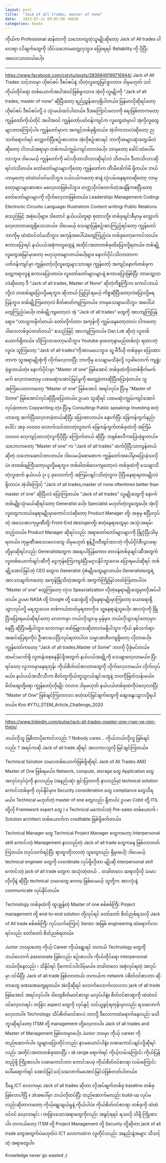 ```yaml
---
layout: post
title:  "Jack of all trades, master of none"
date:   2023-07-21 09:05:00 +0630
categories: howto
---
```


ကိုယ်က Professional ဆန်တာကို သဘောကျတဲ့သူမျိုးဆိုတော့ Jack of All trades ပါလေရာ ငပိချက်တွေကို သိပ်သဘောမတွေ့လှဘူး။
ပြောရရင် Reliability ကို ပိုပြီး အလေးသာတယ်ပေါ့။



-----
https://www.facebook.com/cstytu/posts/2836849199716944/
Jack of All Trades
သင့်ဘဝမှာ ဟိုစပ်စပ် ဒီစပ်စပ်နဲ့ သိတဲ့လူတွေမြင်ဖူးလား။ ဒါမှမဟုတ် သင်ကိုယ်တိုင်ရော တစ်ယောက်အပါအဝင်ဖြစ်ဖူးလား။ အဲ့လို လူမျိုးကို “Jack of all trades, master of none” ဆိုပြီးတော့ ရည်ညွှန်းလေ့ရှိပါတယ်။ မြန်မာလိုဆိုရင်တော့ ဟိုစပ်စပ် ဒီစပ်စပ်လို့ ပဲ သုံးမယ်ထင်ပါတယ်။ ဒီအကြောင်းလေးကို ရေးဖြစ်တာကတော့ ကျွန်တော်ကိုယ်တိုင် အပါအဝင် ကျွန်တော့်ပတ်ဝန်းကျင်က လူတွေထဲမှာပါ အဲ့လိုလူတွေများတာကြောင့်ပါ။ 
 ကျွန်တော်မှာက အကျင့်တစ်ခုရှိတယ်။ အဲ့ဒါကဘာလဲဆိုတော့ ညဘက်ရောက်ရင် လျှောက်ပြီးစဥ်းစားတာ။ အဲ့လိုစဥ်းစားရင် ဘာကိုအများဆုံးတွေးမိလဲ ဆိုတော့ ငါဘယ်အရာမှာ တစ်ကယ်ကျွမ်းကျင်တာလဲပေါ့။ ဘာမှတော့ ခေါင်းထဲပေါ်မလာဘူး။ ဒါပေမယ့် ကျွန်တော်ကို မင်းဟိုဟာသိလားဆိုရင်လဲ သိတယ်။ ဒီဟာသိလားဆိုရင်လဲသိတယ်။ တော်တော်များများကိုတော့ ကျွန်တော်က တီးမိခေါက်မိ ရှိတယ်။ ဘယ်ဟာမှတော့ ထဲထဲဝင်ဝင်မသိဘူး။ ငယ်ငယ်ကတော့ စာနဲ့ လုံးပမ်းနေရတာဆိုတော့ ဘာမှတော့များများစားစား မလေ့လာဖြစ်ပါဘူး။ တက္ကသိုလ်စတက်တဲ့အချိန်ကစပြီးတော့ တော်တော်များများကို လိုက်လေ့လာဖြစ်တယ်။ Leadership၊ Management၊ Coding၊ Electronic Circuits၊ Language၊ Illustration၊ Content writing၊ Public Relations စသည်ဖြင့် အစုံပေါ့ဗျာ။ ဒါတောင် နယ်ပယ်တူရာ စုထားလို့။ တစ်ခုချင်းစီမှာမှ လျှောက်လေ့လာတာတွေရှိသေးတယ်။ ဒါပေမယ့် သေချာပြန်စဥ်းစားကြည့်ရင်တော့ ကျွန်တော်ဘာကိုမှ ထဲထဲဝင်ဝင်မသိဘူး။ အကုန်အပေါ်ယံတွေကြည့်ပဲ။ တစ်ခုတော့ကောင်းတယ်။ စကားပြောရင် နယ်ပယ်အစုံကလူတွေနဲ့ အတိုင်းအတာတစ်ခုထိပြောလို့ရတယ်။ တစ်ချို့လူတွေအမြင်မှာတော့ ဗဟုသုတများတယ်ပေါ့ဗျာ။ နောက်ပိုင်းသိလာတာက ပတ်ဝန်းကျင်မှာ ကျွန်တော့်လိုလူတွေများသားဗျ။ ကျွန်တော့် အကျင့်နောက်တစ်ခုက တွေ့ကရာလူနဲ့ စကားပြောတာပဲ။ လူတော်တော်များများနဲ့ စကားပြောဖြစ်ပြီး ဘာတွေ့လာလဲဆိုတော့ ဒီ “Jack of all trades, Master of None” ဆိုတဲ့ကိစ္စကြီးက ကောင်းတယ်လို့လဲ တထစ်ချပြောလို့မရဘူး။ ဆိုးတယ် ပြုပြင်ရမယ့် ကိစ္စဆိုပြီးတော့လဲပြောလို့မရပြန်ဘူး။ တစ်ချို့ကြတော့လဲ စိတ်ဓာတ်ကျကြတယ်။ ဘာမှသေချာမသိဘူး၊ အပေါ်ယံတွေကြည့်ပဲပေါ့။ တစ်ချို့ကျတော့လဲ အဲ့ “Jack of all trades” တွေကို အားကျကြပြန်ရော။ “ဟာသူကမိုက်တယ်၊ တော်လိုက်တာ၊ အကုန်ကို ကျွမ်းနေတော့တာပဲ၊ ငါကတော့ ဒါလေးတစ်ခုပဲတတ်တယ်” စသည်ဖြင့် အားကျကြတယ်။ Dan Lok ဆိုတဲ့ လူတစ်ယောက်ရှိတယ်။ သိကြလားတော့မသိဘူး။ Youtube မှာတော့နာမည်တစ်လုံး ရထားတဲ့လူပဲ။ သူကြတော့ “Jack of all trades”ကိုအားမပေးဘူး။ သူ့ ဗီဒီယို တစ်ခုမှာ ပြောထားတာက သူအရာမျိုးစုံကို လိုက်လေ့လာပြီး ဘာကိုမှ သေချာမသိခဲ့လို့ ၁၃ခါလောက် ကျရှုံးခဲ့ဖူးတယ်တဲ့။ နောက်ပိုင်းမှာ “Master of one” ဖြစ်အောင် တစ်ခုထဲကိုပဲတစ်စိုက်မက်မက် လေ့လာတော့မှ ပထမဆုံးအောင်မြင်မှုကို စတွေ့ခဲ့တာဆိုပြီးပြောခဲ့တယ်။ သူအကြံပေးတာကတော့ “Master of one” ဖြစ်အောင် အရင်လုပ်။ ပြီးမှ “Master of Some” ဖြစ်အောင်လုပ်ဆိုပြီးပြောတယ်။ ဥပမာ သူဆိုရင် ပထမဆုံးကျွမ်းကျင်အောင်လုပ်ခဲ့တာက Copywriting တဲ့။ ပြီးမှ Consulting၊ Public speaking၊ Investing စတဲ့ဟာတွေ ဆက်ပြီးလေ့လာခဲ့တယ်ဆိုပြီး ပြောထားတယ်။ နောက်ပြီး ခြေကန်ကွက်နည်းပေါင်း အခု ၁၀၀၀၀ လောက်သင်ထားတဲ့လူထက် ခြေကန်ကွက်တစ်ခုထဲကို အကြိမ် ၁၀၀၀၀ လေ့ကျင့်ထားတဲ့လူကိုပိုပြီး ကြောက်တယ် ဆိုပြီး ဘရုစ်စလီကပြောခဲ့ဖူးတယ်။ သဘောကတော့ “Master of one” က “Jack of all trades” ထက်ပိုပြီးသာလွန်တယ်ဆိုတဲ့ သဘောဆောင်ထားတယ်။  ဒါပေမယ့်စောစောက ကျွန်တော်အပေါ်မှာပြောခဲ့သလိုပဲ။ တထစ်ချကြီးတော့ယူလို့မရဘူး။ တစ်ခါတစ်လေကျတော့လဲ တစ်ခုထဲကို သေချာသိတဲ့လူထက် နယ်ပယ် ၃၊ ၄ ခုလောက်ကို အကြမ်းဖျင်းသိတဲ့လူက ပိုပြီးနေရာရတာမျိုးလဲ ရှိတာပဲ။ အဲ့ဒါကြောင့် “Jack of all trades,master of none oftertimes better than master of one” ဆိုပြီးလဲ ပြောကြတယ်။ “Jack of all trades” လူမျိုးတွေကို နောက်တစ်မျိူးသုံးမယ်ဆိုရင်တော့ Generalist ပေါ့။ Specialist မဟုတ်တဲ့လူတွေပေါ့။ အဲ့လိုလူတွေကဘယ်နေရာမျိုးမှာကောင်းလဲဆိုတော့ Product Manager တို့၊ အခုမှ စပြီးလုပ်တဲ့ အသေးစားကုမ္ပဏီတို့၊ Front-End desingerတို့၊ စတဲ့နေရာတွေမှာ အသုံးအရမ်းတည့်တယ်။ Product Manager ဆိုရင်လည်း အရာတော်တော်များများကို ခြုံငုံပြီးသိမှရတယ်။ ကုမ္ပဏီအသေးလေးတွေ ဒါမှမဟုတ် စွန့်ဦးတီထွင်ထားတဲ့ ကိုယ်ပိုင်စီးပွားရေးတို့မှာဆိုရင်လည်း Generalistတွေက အရေးပါပြန်ကော။ တာဝန်တစ်ခုချင်းဆီအတွက် လူတစ်ယောက်ချင်းဆီကို ငွေကုန်ကြေးကျခံပြီးမငှားနိုင်ဘူးလေ။ ပြောရမယ်ဆိုရင် တစ်ချို့အောင်မြင်တဲ့ CEO တွေက Generalist ပုံစံမျိုးတွေများတယ်။ Generalistတွေရဲ့ အားသာချက်ကတော့ အကုန်ခြုံသိတဲ့အတွက် အကွက်ကြိုမြင်တတ်ကြတာပါပဲ။ “Master of one” တွေကြတော့ လုံးဝ Speacialization လိုတဲ့နေရာမျိုးတွေမှာလိုအပ်ပါတယ်။ ဥပမာ NASA တို့ Google တို့ ဆေးရုံတို့ လိုနေရာမျိုးမှာကြတော့ ယောရောရှိ သွားလုပ်လို့ မရဘူးလေ။ တစ်ကယ်တတ်မှရတာကိုး။ သူ့နေရာနဲ့သူပေါ့။
 အားလုံးကို ခြုံပြီးပြောရမယ်ဆိုရင်တော့ လောကမှာ ဘယ်လိုသွားမှ မှန်မှာ၊ ဘယ်လိုသွားရင်တော့မှားနေပြီ ဆိုပြီးမရှိပါဘူး။ လောကမှာ ဖော်မြူလာဆိုတာလဲမရှိပါဘူး။ ကိုယ် နှစ်သက်ရာ၊ အဆင်ပြေရာကိုပဲ ဦးစားပေးပြီးလုပ်ရတာပါပဲ။ သမ္မာအာဇီဝကျဖို့တော့ လိုတာပေါ့။ ကျွန်တော်ကတော့ “Jack of all trades,Master of Some” ဘဝကို ပိုခုံမင်တယ်။ ထမင်းမငတ်ဖို့ လူတန်းစေ့နေနိုင်ဖို့အတွက် နယ်ပယ်အချို့ကို သေချာလေ့လာမယ်။ ပြီးရင်တော့ လူဘဝမှာနေရတုန်း ကိုယ်စိတ်ဝင်စားတာတွေကို လိုက်လေ့လာမယ်။ လိုက်လုပ်မယ်။ နယ်ပယ်အသီးသီးက စိတ်တူကိုယ်တူသူငယ်ချင်းတွေနဲ့ ဘဝကိုဖြတ်သန်းမယ်။ 
မိတ်ဆွေတို့ရော ကျွန်တော့်လိုမျိုး ပဲလား။ ဒါမှမဟုတ် နယ်ပယ်တစ်ခုထဲကိုပဲလေ့လာပြီး “Master of One” ဖြစ်ချင်ကြတာလား စတဲ့ထင်မြင်ချက်တွေကို ဆွေးနွေးသွားလို့ရပါတယ်။
Kno
#YTU_STEM_Article_Challenge_2020


----
https://www.linkedin.com/pulse/jack-all-trades-master-one-ryan-ye-min-thein/

ဘယ်လိုသူ ဖြစိတာပိုကောင်းလည်း ? Nobody cares .. ကိုယ်ဘယ်လိုလူ ဖြစ်ချင်လည်း ? အရင်ကဆို Jack of all trade ဆိုရင် အလကားသူလို မြင်ချင်ကြတယ်။ 

Technical Solution သမားတစ်ယောက်ဖြစ်ဖို့ဆိုရင် Jack of All Trades AND Master of One ဖြစ်ရမယ်။ Network, compute, storage တွေ Application တွေအလုပ်လုပ်ပုံကို နားလည်မှ (အနည်းဆုံး ရှင်းပြတာကို နားလည်မှ) technical solution ကောင်းတစ်ခုကို လုပ်နိုင်မှာ။ Security consideration တွေ compliance တွေသိရမယ်။ Technical မဟုတ်တဲ့ master of one တွေလည်း ရှိတယ်( ဥပမာ Cobit တို့ ITIL တို့လို Framework expert တွေ ) ။ Technical မကောင်းတဲ့ Pre-sales တစ်ယောက် ၊ Solution architect တစ်ယောက်က creditable ဖြစ်ဖို့ခက်တယ်။ 

Technical Manager တွေ Technical Project Manager တွေကတော့ Interpersonal skill ကောင်းတဲ့ Management နားလည်တဲ့ Jack of all trade တွေကနေ ဖြစ်လာတတ်ကြတယ်။ (လုပ်သက်ရင့်ပြီး ရာထူးတိုးလာတဲ့ သူတွေလည်း ရှိမှာပေါ့) ဒါပေမယ့် technical engineer တွေကို coordinate လုပ်ဖို့လိုတာ မျိုးဆို interpersonal skill ကောင်းတဲ့ jack of all trade တွေက အသုံးတဲ့တယ် .. တခါတလေ ဆရာလိုလို သမားလိုလိုနဲ့ ဆိုပြီး technical သမားတွေ annoy ဖြစ်ပေမယ့် သူတို့က အားလုံးနဲ့ communicate လုပ်နိုင်တယ်။ 

Technology တစ်ခုထဲကို ထူးချွန်တဲ့ Master of one စစ်စစ်ကြီး Project management တို့ end-to-end solution တို့လုပ်ရင် တော်တော် စိတ်ညစ်ရသလို Jack of All trade စစ်စစ်ကြီး လုပ်သက်ကြောင့် Senior အဖြစ် engineering ထဲရောက်လာရင်လည်း တော်တော် စိတ်ညစ်ရတယ်။ 

Junior ဘဝမှာတော့ ကိုယ့် Career ကိုယ်ရွေးရင် တကယ် Technology တွေကို ဘယ်လောက် passionate ဖြစ်လည်း စဉ်းစားပါ။ ကိုယ်တိုင်ရော interpersonal ဘယ်လိုနေလည်း ၊ သိနိုင်ရင် ပိုကောင်းပါလိမ့်မယ်။ တခါတလေ အစုံလုပ်ရတဲ့ အလုပ်မှာ ဝင်မိပြီး Jack of all trade ဖြစ်လာတယ်၊ တကယ်က network ပဲစိတ်ဝင်စားတာ ဆိုတာတွေ ခဏခဏတွေ့ရတယ်။ အဲလိုဆိုရင် လောက်လောက်လားလား jack of all trade ဖြစ်အောင် အရင်လုပ်ပါ။ ဒါတွေစိတ်မဝင်စားဖူး မလုပ်ပါနဲ့။ စိတ်ဝင်စားရာကို ထဲထဲဝင်ဝင်လေ့လာရင်း တခြား aspect တွေကို လုပ်ခွင့် သင်ယူခွင့်ရတုန်းမှာလည်း ရသလောက် လေ့လာပါ။ Technology သိပ်စိတ်မဝင်စားပဲ ဘာလို့ ဒီလောကထဲရောက်နေလည်း မသိဘူးဆိုရင်တော့ ITSM တို့ management တို့လေ့လာပါ။ Jack of all trades and Master of Management ဖြစ်လာမှာပေါ့။ Junior ဘဝမှာ ကိုယ့် career ကို တည်ဆောက်ပါ။ သူများပြောတိုင်းလည်း နားမယောင်ပါနဲ့။ လစာကောင်းချင်လို့ဆိုရင်လည်း အတိုင်းအတာတစ်ခုထားပြီး ၊ အဲ range ရောက်ရင် ကိုယ့်လမ်းကြောင်း ကိုယ်ပြန်တည့်ဖို့ ကြိုးစားပါ။ လစာကောင်းတာ ကောင်းပေမဲ့ ကိုယ်စိတ်ဝင်စားရာ လမ်းကြောင်းပေါ်မရောက်ရင် အောင်မြင်သင့်သလောက်မအောင်မြင်ပဲဖြစ်တတ်ပါတယ်။

ဒီနေ့ ICT လောကမှာ Jack of all trades ဆိုတာ လိုအပ်ချက်တစ်ခု baseline တစ်ခု ဖြစ်လာပါပြီ ။ အဲအပေါ်မှာ ဘယ်လိုထပ်ပြီး တည်ဆောက်မလည်း build-up လုပ်မလည်းဆိုတာကတော့ ကိုယ့်ရွေးချယ်မှုနဲ့ ကိုယ်ပါပဲ။ ကိုယ်စိတ်ဝင်စားရာ တစ်ခုကို ထဲထဲဝင်ဝင် လေ့လာရင်း ၊ တခြားသောအရာတွေကိုလည်း အခွင့်ရရင် ရသလို သိဖို့ ကြိုးစားပါ။ တကယ်တော့ ITSM တို့ Project Management တို့ Security တို့ဆိုတာ jack of all trade တွေအတွက်ပဲမဟုတ်ပဲ ICT လောကထဲက လူတိုင်းလည်း အနည်းနဲ့အများ သိသင့်တဲ့ အရာတွေပါ။

Knowledge never go wasted ;)